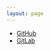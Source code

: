 ```yaml
---
layout: page
---
```


- [GitHub](https://github.com/mtoohey31)
- [GitLab](https://gitlab.com/mtoohey)
